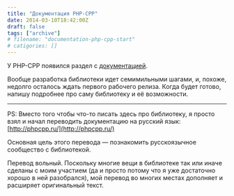 ```yaml
---
title: "Документация PHP-CPP"
date: 2014-03-10T18:42:00Z
draft: false
tags: ["archive"]
# filename: "documentation-php-cpp-start"
# catigories: []
---
```


У PHP-CPP появился раздел с [документацией](http://www.php-cpp.com/documentation).

Вообще разработка библиотеки идет семимильными шагами, и, похоже, недолго осталось ждать первого рабочего релиза. Когда будет готово, напишу подробнее про саму библиотеку и её возможности.

---

PS: Вместо того чтобы что-то писать здесь про библиотеку, я просто взял и начал переводить документацию на русский язык: [http://phpcpp.ru/](http://phpcpp.ru/)

Основная цель этого перевода — познакомить русскоязычное сообщество с библиотекой.

Перевод вольный. Поскольку многие вещи в библиотеке так или иначе сделаны с моим участием (да и просто потому что я уже достаточно хорошо в ней разобрался), мой перевод во многих местах дополняет и расширяет оригинальный текст.

